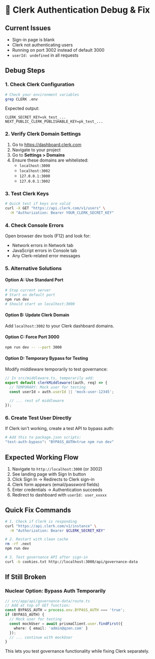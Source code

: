 # 🔧 Clerk Authentication Debug & Fix

## Current Issues
- Sign-in page is blank
- Clerk not authenticating users  
- Running on port 3002 instead of default 3000
- `userId: undefined` in all requests

## Debug Steps

### 1. Check Clerk Configuration
```bash
# Check your environment variables
grep CLERK .env
```

Expected output:
```
CLERK_SECRET_KEY=sk_test_...
NEXT_PUBLIC_CLERK_PUBLISHABLE_KEY=pk_test_...
```

### 2. Verify Clerk Domain Settings
1. Go to https://dashboard.clerk.com
2. Navigate to your project
3. Go to **Settings > Domains**
4. Ensure these domains are whitelisted:
   - `localhost:3000`
   - `localhost:3002`
   - `127.0.0.1:3000`
   - `127.0.0.1:3002`

### 3. Test Clerk Keys
```bash
# Quick test if keys are valid
curl -X GET "https://api.clerk.com/v1/users" \
  -H "Authorization: Bearer YOUR_CLERK_SECRET_KEY"
```

### 4. Check Console Errors
Open browser dev tools (F12) and look for:
- Network errors in Network tab
- JavaScript errors in Console tab
- Any Clerk-related error messages

### 5. Alternative Solutions

#### Option A: Use Standard Port
```bash
# Stop current server
# Start on default port
npm run dev
# Should start on localhost:3000
```

#### Option B: Update Clerk Domain
Add `localhost:3002` to your Clerk dashboard domains.

#### Option C: Force Port 3000
```bash
npm run dev -- --port 3000
```

#### Option D: Temporary Bypass for Testing
Modify middleware temporarily to test governance:

```typescript
// In src/middleware.ts, temporarily add:
export default clerkMiddleware((auth, req) => {
  // TEMPORARY: Mock user for testing
  const userId = auth.userId || 'mock-user-12345';
  
  // ... rest of middleware
});
```

### 6. Create Test User Directly
If Clerk isn't working, create a test API to bypass auth:

```bash
# Add this to package.json scripts:
"test-auth-bypass": "BYPASS_AUTH=true npm run dev"
```

## Expected Working Flow

1. Navigate to `http://localhost:3000` (or 3002)
2. See landing page with Sign In button
3. Click Sign In → Redirects to Clerk sign-in
4. Clerk form appears (email/password fields)
5. Enter credentials → Authentication succeeds
6. Redirect to dashboard with `userId: user_xxxxx`

## Quick Fix Commands

```bash
# 1. Check if Clerk is responding
curl "https://api.clerk.com/v1/instance" \
  -H "Authorization: Bearer $CLERK_SECRET_KEY"

# 2. Restart with clean cache
rm -rf .next
npm run dev

# 3. Test governance API after sign-in
curl -b cookies.txt http://localhost:3000/api/governance-data
```

## If Still Broken

### Nuclear Option: Bypass Auth Temporarily
```typescript
// src/app/api/governance-data/route.ts
// Add at top of GET function:
const BYPASS_AUTH = process.env.BYPASS_AUTH === 'true';
if (BYPASS_AUTH) {
  // Mock user for testing
  const mockUser = await prismaClient.user.findFirst({
    where: { email: 'admin@qzen.com' }
  });
  // ... continue with mockUser
}
```

This lets you test governance functionality while fixing Clerk separately.